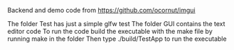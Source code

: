 Backend and demo code from https://github.com/ocornut/imgui

The folder Test has just a simple glfw test 
The folder GUI contains the text editor code
To run the code build the executable with the make file by running make in the folder
Then type ./build/TestApp to run the executable